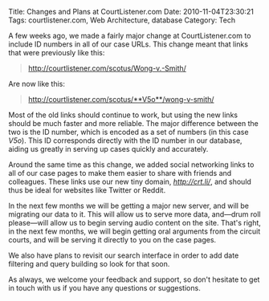Title: Changes and Plans at CourtListener.com
Date: 2010-11-04T23:30:21
Tags: courtlistener.com, Web Architecture, database
Category: Tech


A few weeks ago, we made a fairly major change at CourtListener.com to include ID numbers in all of our case URLs. This change meant that links that were previously like this:<blockquote>http://courtlistener.com/scotus/Wong-v.-Smith/</blockquote>Are now like this:<blockquote>http://courtlistener.com/scotus/**V5o**/wong-v-smith/</blockquote>Most of the old links should continue to work, but using the new links should be much faster and more reliable. The major difference between the two is the ID number, which is encoded as a set of numbers (in this case <em>V5o</em>). This ID corresponds directly with the ID number in our database, aiding us greatly in serving up cases quickly and accurately.

Around the same time as this change, we added social networking links to all of our case pages to make them easier to share with friends and colleagues. These links use our new tiny domain, <em>http://crt.li/</em>, and should thus be ideal for websites like Twitter or Reddit.

In the next few months we will be getting a major new server, and will be migrating our data to it. This will allow us to serve more data, and&mdash;drum roll please&mdash;will allow us to begin serving audio content on the site. That's right, in the next few months, we will begin getting oral arguments from the circuit courts, and will be serving it directly to you on the case pages. 

We also have plans to revisit our search interface in order to add date filtering and query building so look for that soon.

As always, we welcome your feedback and support, so don't hesitate to get in touch with us if you have any questions or suggestions.
